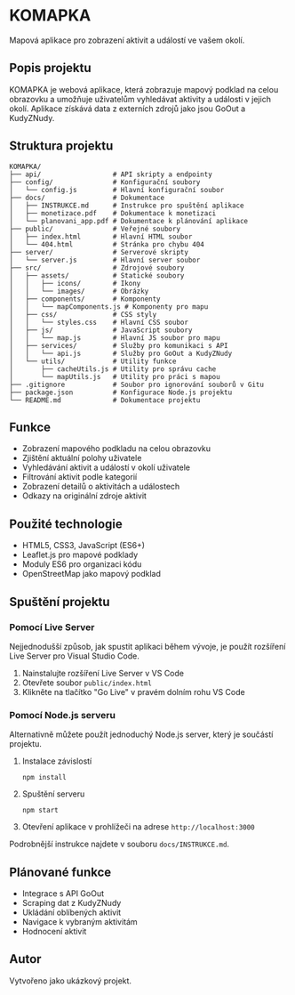 # KOMAPKA

Mapová aplikace pro zobrazení aktivit a událostí ve vašem okolí.

## Popis projektu

KOMAPKA je webová aplikace, která zobrazuje mapový podklad na celou obrazovku a umožňuje uživatelům vyhledávat aktivity a události v jejich okolí. Aplikace získává data z externích zdrojů jako jsou GoOut a KudyZNudy.

## Struktura projektu

```
KOMAPKA/
├── api/                  # API skripty a endpointy
├── config/               # Konfigurační soubory
│   └── config.js         # Hlavní konfigurační soubor
├── docs/                 # Dokumentace
│   ├── INSTRUKCE.md      # Instrukce pro spuštění aplikace
│   ├── monetizace.pdf    # Dokumentace k monetizaci
│   └── planovani_app.pdf # Dokumentace k plánování aplikace
├── public/               # Veřejné soubory
│   ├── index.html        # Hlavní HTML soubor
│   └── 404.html          # Stránka pro chybu 404
├── server/               # Serverové skripty
│   └── server.js         # Hlavní server soubor
├── src/                  # Zdrojové soubory
│   ├── assets/           # Statické soubory
│   │   ├── icons/        # Ikony
│   │   └── images/       # Obrázky
│   ├── components/       # Komponenty
│   │   └── mapComponents.js # Komponenty pro mapu
│   ├── css/              # CSS styly
│   │   └── styles.css    # Hlavní CSS soubor
│   ├── js/               # JavaScript soubory
│   │   └── map.js        # Hlavní JS soubor pro mapu
│   ├── services/         # Služby pro komunikaci s API
│   │   └── api.js        # Služby pro GoOut a KudyZNudy
│   └── utils/            # Utility funkce
│       ├── cacheUtils.js # Utility pro správu cache
│       └── mapUtils.js   # Utility pro práci s mapou
├── .gitignore            # Soubor pro ignorování souborů v Gitu
├── package.json          # Konfigurace Node.js projektu
└── README.md             # Dokumentace projektu
```

## Funkce

- Zobrazení mapového podkladu na celou obrazovku
- Zjištění aktuální polohy uživatele
- Vyhledávání aktivit a událostí v okolí uživatele
- Filtrování aktivit podle kategorií
- Zobrazení detailů o aktivitách a událostech
- Odkazy na originální zdroje aktivit

## Použité technologie

- HTML5, CSS3, JavaScript (ES6+)
- Leaflet.js pro mapové podklady
- Moduly ES6 pro organizaci kódu
- OpenStreetMap jako mapový podklad

## Spuštění projektu

### Pomocí Live Server

Nejjednodušší způsob, jak spustit aplikaci během vývoje, je použít rozšíření Live Server pro Visual Studio Code.

1. Nainstalujte rozšíření Live Server v VS Code
2. Otevřete soubor `public/index.html`
3. Klikněte na tlačítko "Go Live" v pravém dolním rohu VS Code

### Pomocí Node.js serveru

Alternativně můžete použít jednoduchý Node.js server, který je součástí projektu.

1. Instalace závislostí
   ```
   npm install
   ```

2. Spuštění serveru
   ```
   npm start
   ```

3. Otevření aplikace v prohlížeči na adrese `http://localhost:3000`

Podrobnější instrukce najdete v souboru `docs/INSTRUKCE.md`.

## Plánované funkce

- Integrace s API GoOut
- Scraping dat z KudyZNudy
- Ukládání oblíbených aktivit
- Navigace k vybraným aktivitám
- Hodnocení aktivit

## Autor

Vytvořeno jako ukázkový projekt.
